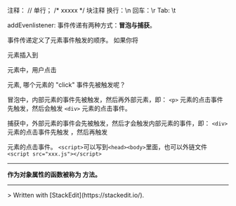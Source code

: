 
注释： //  单行； /* xxxxx */ 块注释
换行：\n
回车：\r 
Tab: \t

addEvenlistener:
事件传递有两种方式：**冒泡与捕获**。

事件传递定义了元素事件触发的顺序。 如果你将 <p> 元素插入到 <div> 元素中，用户点击 <p> 元素, 哪个元素的 "click" 事件先被触发呢？

冒泡中，内部元素的事件先被触发，然后再外部元素，即： `<p>` 元素的点击事件先触发，然后会触发 `<div>` 元素的点击事件。

捕获中，外部元素的事件会先被触发，然后才会触发内部元素的事件，即： `<div>` 元素的点击事件先触发 ，然后再触发 <p> 元素的点击事件。
`<script>`可以写到`<head><body>`里面，也可以外链文件`<script src="xxx.js"></script>`

<hr>

**作为对象属性的函数被称为 **方法**。**
<hr>
> Written with [StackEdit](https://stackedit.io/).
<!--stackedit_data:
eyJoaXN0b3J5IjpbNDIxMTQ1ODkzLDYwOTk4NTU1Ml19
-->